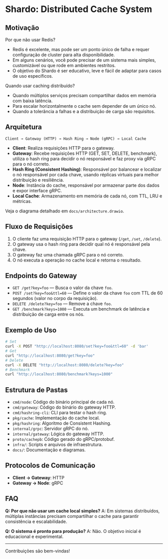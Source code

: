 # Shardo: Distributed Cache System

## Motivação

Por que não usar Redis?

- Redis é excelente, mas pode ser um ponto único de falha e requer configuração de cluster para alta disponibilidade.
- Em alguns cenários, você pode precisar de um sistema mais simples, customizável ou que rode em ambientes restritos.
- O objetivo do Shardo é ser educativo, leve e fácil de adaptar para casos de uso específicos.

Quando usar caching distribuído?

- Quando múltiplos serviços precisam compartilhar dados em memória com baixa latência.
- Para escalar horizontalmente o cache sem depender de um único nó.
- Quando a tolerância a falhas e a distribuição de carga são requisitos.

## Arquitetura

```
Client → Gateway (HTTP) → Hash Ring → Node (gRPC) → Local Cache
```

- **Client**: Realiza requisições HTTP para o gateway.
- **Gateway**: Recebe requisições HTTP (GET, SET, DELETE, benchmark), utiliza o hash ring para decidir o nó responsável e faz proxy via gRPC para o nó correto.
- **Hash Ring (Consistent Hashing)**: Responsável por balancear e localizar o nó responsável por cada chave, usando réplicas virtuais para melhor distribuição e resiliência.
- **Node**: Instância do cache, responsável por armazenar parte dos dados e expor interface gRPC.
- **Local Cache**: Armazenamento em memória de cada nó, com TTL, LRU e métricas.

Veja o diagrama detalhado em `docs/architecture.drawio`.

## Fluxo de Requisições

1. O cliente faz uma requisição HTTP para o gateway (`/get`, `/set`, `/delete`).
2. O gateway usa o hash ring para decidir qual nó é responsável pela chave.
3. O gateway faz uma chamada gRPC para o nó correto.
4. O nó executa a operação no cache local e retorna o resultado.

## Endpoints do Gateway

- `GET /get?key=foo` — Busca o valor da chave `foo`.
- `POST /set?key=foo&ttl=60` — Define o valor da chave `foo` com TTL de 60 segundos (valor no corpo da requisição).
- `DELETE /delete?key=foo` — Remove a chave `foo`.
- `GET /benchmark?keys=1000` — Executa um benchmark de latência e distribuição de carga entre os nós.

## Exemplo de Uso

```sh
# Set
curl -X POST "http://localhost:8080/set?key=foo&ttl=60" -d 'bar'
# Get
curl "http://localhost:8080/get?key=foo"
# Delete
curl -X DELETE "http://localhost:8080/delete?key=foo"
# Benchmark
curl "http://localhost:8080/benchmark?keys=1000"
```

## Estrutura de Pastas

- `cmd/node`: Código do binário principal de cada nó.
- `cmd/gateway`: Código do binário do gateway HTTP.
- `cmd/hashring-cli`: CLI para testar o hash ring.
- `pkg/cache`: Implementação do cache local.
- `pkg/hashring`: Algoritmo de Consistent Hashing.
- `internal/grpc`: Servidor gRPC do nó.
- `internal/gateway`: Lógica do gateway HTTP.
- `proto/cachepb`: Código gerado do gRPC/protobuf.
- `infra/`: Scripts e arquivos de infraestrutura.
- `docs/`: Documentação e diagramas.

## Protocolos de Comunicação

- **Client → Gateway**: HTTP
- **Gateway → Node**: gRPC

## FAQ

**Q: Por que não usar um cache local simples?**
A: Em sistemas distribuídos, múltiplas instâncias precisam compartilhar o cache para garantir consistência e escalabilidade.

**Q: O sistema é pronto para produção?**
A: Não. O objetivo inicial é educacional e experimental.

---

Contribuições são bem-vindas!
